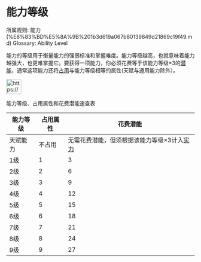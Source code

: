 # 能力等级

所属规则: 能力 (%E8%83%BD%E5%8A%9B%201b3d619a067b80139849d21869c19f49.md)
Glossary: Ability Level

能力的等级用于衡量能力的强弱标准和掌握难度。能力等级越高，也就意味着能力越强大，也更难掌握它。要获得一项能力，你必须花费等于该能力等级×3的[潜能](%E6%BD%9C%E8%83%BD%201b3d619a067b80c2bdb4c721adc30021.md)，通常这项能力还将[占用](%E5%B1%9E%E6%80%A7%E5%8D%A0%E7%94%A8%201b3d619a067b8028a794de6ceed96ec0.md)与能力等级相等的属性(天赋与通用能力除外）。

<aside>
<img src="https://www.notion.so/icons/reference_lightgray.svg" alt="https://www.notion.so/icons/reference_lightgray.svg" width="40px" />

能力等级、占用属性和花费潜能速查表

| 能力等级 | 占用属性 | 花费潜能 |
| --- | --- | --- |
| 天赋能力 | 不占用 | 无需花费潜能，但须根据该能力等级×3计入[实力](%E5%AE%9E%E5%8A%9B%201b3d619a067b8073876ddd6dc932b4b1.md) |
| 1级 | 1 | 3 |
| 2级 | 2 | 6 |
| 3级 | 3 | 9 |
| 4级 | 4 | 12 |
| 5级 | 5 | 15 |
| 6级 | 6 | 18 |
| 7级 | 7 | 21 |
| 8级 | 8 | 24 |
| 9级 | 9 | 27 |
</aside>